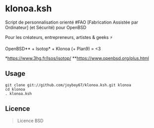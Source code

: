 # klonoa.ksh

Script de personnalisation orienté #FAO [Fabrication Assistée par Ordinateur] (et Sécurité) pour OpenBSD

Pour les créateurs, entrepreneurs, artistes & geeks ⚡

OpenBSD** + Isotop* + Klonoa (+ Plan9) = <3


*https://www.3hg.fr/Isos/isotop/
**https://www.openbsd.org/plus.html

## Usage

```
git clone git://github.com/joyboy67/klonoa.ksh.git klonoa
cd klonoa
. klonoa.ksh
```

## Licence

> Licence BSD
